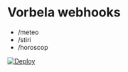 # Vorbela webhooks

- /meteo
- /stiri
- /horoscop


<a href="https://heroku.com/deploy?template=https://github.com/rexlogic/vremea">
  <img src="https://www.herokucdn.com/deploy/button.svg" alt="Deploy">
</a>



